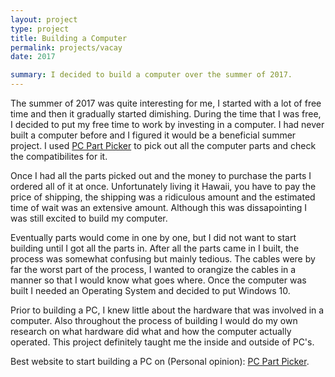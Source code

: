 ```yaml
---
layout: project
type: project
title: Building a Computer
permalink: projects/vacay
date: 2017

summary: I decided to build a computer over the summer of 2017.
---
```



The summer of 2017 was quite interesting for me, I started with a lot of free time and then it gradually started dimishing. During the time that I was free, I decided to put my free time to work by investing in a computer. I had never built a computer before and I figured it would be a beneficial summer project. I used <a href = "www.PCPartPicker.com"> PC Part Picker</a> to pick out all the computer parts and check the compatibilites for it.

Once I had all the parts picked out and the money to purchase the parts I ordered all of it at once. Unfortunately living it Hawaii, you have to pay the price of shipping, the shipping was a ridiculous amount and the estimated time of wait was an extensive amount. Although this was dissapointing I was still excited to build my computer.

Eventually parts would come in one by one, but I did not want to start building until I got all the parts in. After all the parts came in I built, the process was somewhat confusing but mainly tedious. The cables were by far the worst part of the process, I wanted to orangize the cables in a manner so that I would know what goes where. Once the computer was built I needed an Operating System and decided to put Windows 10. 

Prior to building a PC, I knew little about the hardware that was involved in a computer. Also throughout the process of building I would do my own research on what hardware did what and how the computer actually operated. This project definitely taught me the inside and outside of PC's.


Best website to start building a PC on (Personal opinion): <a href = "www.PCPartPicker.com">PC Part Picker</a>.
